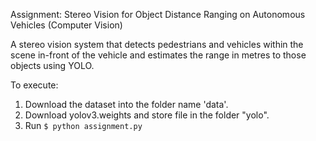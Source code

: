 Assignment: Stereo Vision for Object Distance Ranging on Autonomous Vehicles (Computer Vision)

A stereo vision system that detects pedestrians and vehicles within the scene in-front of the vehicle and estimates the range in metres to those objects using YOLO.

To execute: 

1. Download the dataset into the folder name 'data'.
2. Download yolov3.weights and store file in the folder "yolo". 
3. Run `$ python assignment.py`
